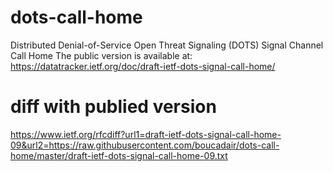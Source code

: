 # dots-call-home
Distributed Denial-of-Service Open Threat Signaling (DOTS) Signal Channel Call Home
The public version is available at: https://datatracker.ietf.org/doc/draft-ietf-dots-signal-call-home/

# diff with publied version

https://www.ietf.org/rfcdiff?url1=draft-ietf-dots-signal-call-home-09&url2=https://raw.githubusercontent.com/boucadair/dots-call-home/master/draft-ietf-dots-signal-call-home-09.txt
